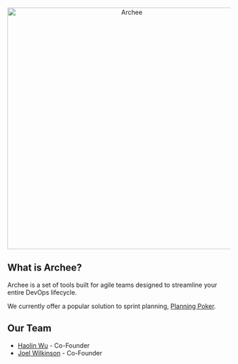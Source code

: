<div align="center">
	<br />
	<p>
		<a href="https://archeeapp.com/"><img src="https://cdn.discordapp.com/attachments/1027186342620299315/1099668496381644880/image.png" width="546" alt="Archee" /></a>
	</p>
</div>

## What is Archee?

Archee is a set of tools built for agile teams designed to streamline your entire DevOps lifecycle.

We currently offer a popular solution to sprint planning, [Planning Poker](https://archeeapp.com/).

## Our Team

- [Haolin Wu](https://github.com/Dragonite) - Co-Founder
- [Joel Wilkinson](https://github.com/joelwi) - Co-Founder
